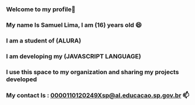 ### Welcome to my profile👋

### My name Is Samuel Lima, I am (16) years old 😄
### I am a student of (ALURA) 
### I am developing my (JAVASCRIPT LANGUAGE) 
### I use this space to my organization and sharing my projects developed

### My contact Is : 0000110120249Xsp@al.educacao.sp.gov.br 📫
 

<!--
**Samu3lOneiL/Samu3loneiL** is a ✨ _special_ ✨ repository because its `README.md` (this file) appears on your GitHub profile.

Here are some ideas to get you started:

- 🔭 I’m currently working on ...
- 🌱 I’m currently learning ...
- 👯 I’m looking to collaborate on ...
- 🤔 I’m looking for help with ...
- 💬 Ask me about ...
- 📫 How to reach me: ...
- 😄 Pronouns: ...
- ⚡ Fun fact: ...
-->
